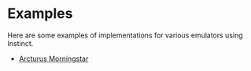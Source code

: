 # Examples
Here are some examples of implementations for various emulators using Instinct.

* [Arcturus Morningstar](arcturus/README.md)